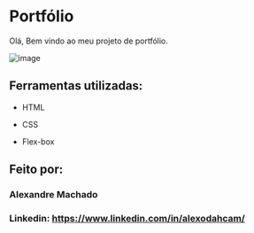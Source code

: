 # Portfólio 

Olá, Bem vindo ao meu projeto de portfólio.

![image](blob:https://vercel.com/190b87a4-fa08-4a5c-a3f6-808883a4a7e6)

## Ferramentas utilizadas:

* HTML

* CSS

* Flex-box

## Feito por:

### Alexandre Machado

### Linkedin: https://www.linkedin.com/in/alexodahcam/

